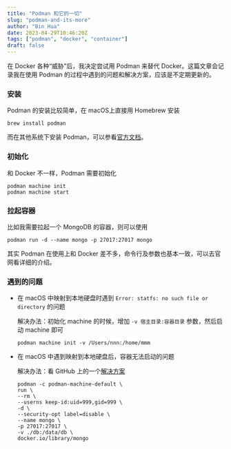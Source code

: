 ```yaml
---
title: "Podman 和它的一切"
slug: "podman-and-its-more"
author: "Bin Hua"
date: 2023-04-29T10:46:20Z
tags: ["podman", "docker", "container"]
draft: false
---
```


在 Docker 各种“威胁”后，我决定尝试用 Podman 来替代 Docker。这篇文章会记录我在使用 Podman 的过程中遇到的问题和解决方案，应该是不定期更新的。

### 安装

Podman 的安装比较简单，在 macOS上直接用 Homebrew 安装

```
brew install podman
```

而在其他系统下安装 Podman，可以参看[官方文档](https://podman.io/)。

### 初始化

和 Docker 不一样，Podman 需要初始化

```
podman machine init
podman machine start
```

### 拉起容器

比如我需要拉起一个 MongoDB 的容器，则可以使用

```
podman run -d --name mongo -p 27017:27017 mongo
```

其实 Podman 在使用上和 Docker 差不多，命令行及参数也基本一致，可以去官网看详细的介绍。


### 遇到的问题

- 在 macOS 中映射到本地硬盘时遇到 `Error: statfs: no such file or directory` 的问题

    解决办法：初始化 machine 的时候，增加 `-v 宿主目录:容器目录` 参数，然后启动 machine 即可

    ```
    podman machine init -v /Users/nnn:/home/mmm
    ```

- 在 macOS 中遇到映射到本地硬盘后，容器无法启动的问题

    解决办法：看 GitHub 上的一个[解决方案](https://github.com/containers/podman/issues/18391)

    ```
    podman -c podman-machine-default \
    run \
    --rm \
    --userns keep-id:uid=999,gid=999 \
    -d \
    --security-opt label=disable \
    --name mongo \
    -p 27017:27017 \
    -v ./db:/data/db \
    docker.io/library/mongo 
    ```